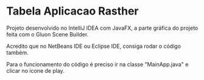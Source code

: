# Tabela Aplicacao Rasther

Projeto desenvolvido no IntelliJ IDEA com JavaFX,
a parte gráfica do projeto feita com o Gluon Scene Builder.

Acredito que no NetBeans IDE ou Eclipse IDE, consiga rodar o código também.

Para o funcionamento do código é preciso ir na classe "MainApp.java" e clicar no icone de play.
